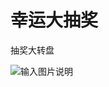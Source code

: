 # 幸运大抽奖
抽奖大转盘

![输入图片说明](https://gitee.com/uploads/images/2018/0326/154139_7a6a6549_1622270.gif "GIF.gif")
